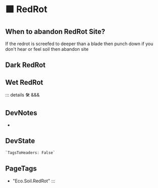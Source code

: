 
# 🟩  <eco>RedRot</eco>

## When to abandon RedRot Site?

If the redrot is screefed to deeper than a blade then punch down if you don't hear or feel soil then abandon site

## Dark RedRot

## Wet RedRot

::: details 🛠 <dev>&&&</dev>

## DevNotes

-

## DevState

```py
`TagsToHeaders: False`
```

<h2>PageTags</h2>

- "Eco.Soil.RedRot"
:::
